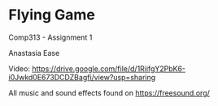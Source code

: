 # Flying Game
Comp313 - Assignment 1

Anastasia Ease

Video: https://drive.google.com/file/d/1RiifgY2PbK6-i0Jwkd0E673DCDZBagfi/view?usp=sharing

All music and sound effects found on https://freesound.org/
